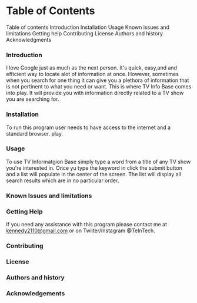 # Table of Contents
Table of contents
Introduction
Installation
Usage
Known issues and limitations
Getting help
Contributing
License
Authors and history
Acknowledgments

### Introduction

I love Google just as much as the next person. It's quick, easy,and and efficient way to locate alot of information at once. However, sometimes when you search for one thing it can give you a plethora of information that is not pertinent to what you need or want. This is where TV Info Base comes into play. It will provide you with information directly related to a TV show you are searching for. 

### Installation

To run this program user needs to have access to the internet and a standard browser.
play. 
### Usage

To use TV Informatgion Base simply type a word from a title of any TV show you're interested in. Once yu type the keyword in click the submit button and a list will populate in the center of the screen. The list will display all search results which are in no particular order. 

### Known Issues and limitations

### Getting Help

If you need any assistance with this program please contact me at kennedy2110@gmail.com or on Twiiter/Instagram @TeInTech.

### Contributing



### License

### Authors and history

### Acknowledgements